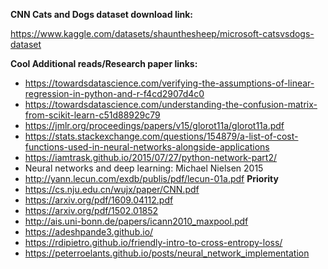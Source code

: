 **CNN Cats and Dogs dataset download link:**  

https://www.kaggle.com/datasets/shaunthesheep/microsoft-catsvsdogs-dataset

**Cool Additional reads/Research paper links:**  

- https://towardsdatascience.com/verifying-the-assumptions-of-linear-regression-in-python-and-r-f4cd2907d4c0  
- https://towardsdatascience.com/understanding-the-confusion-matrix-from-scikit-learn-c51d88929c79  
- https://jmlr.org/proceedings/papers/v15/glorot11a/glorot11a.pdf  
- https://stats.stackexchange.com/questions/154879/a-list-of-cost-functions-used-in-neural-networks-alongside-applications  
- https://iamtrask.github.io/2015/07/27/python-network-part2/  
- Neural networks and deep learning: Michael Nielsen 2015 
- http://yann.lecun.com/exdb/publis/pdf/lecun-01a.pdf **Priority**  
- https://cs.nju.edu.cn/wujx/paper/CNN.pdf  
- https://arxiv.org/pdf/1609.04112.pdf  
- https://arxiv.org/pdf/1502.01852  
- http://ais.uni-bonn.de/papers/icann2010_maxpool.pdf  
- https://adeshpande3.github.io/  
- https://rdipietro.github.io/friendly-intro-to-cross-entropy-loss/  
- https://peterroelants.github.io/posts/neural_network_implementation  
